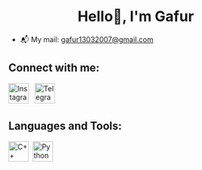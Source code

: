 <h1 align="center">Hello👋, I'm Gafur</h1>

- 📬 My mail: [gafur13032007@gmail.com](mailto:b_shaiyrgozha@kbtu.kz)

## Connect with me:
[<img src="https://upload.wikimedia.org/wikipedia/commons/a/a5/Instagram_icon.png" width="40" height="40" alt="Instagram">](https://www.instagram.com/gafur_shaikhy)
&nbsp;
[<img src="https://cdn-icons-png.flaticon.com/512/2111/2111646.png" width="40" height="40" alt="Telegram">](https://t.me/gafur_shaikhy)



## Languages and Tools:
<p align="left">
  <img src="https://cdn.jsdelivr.net/gh/devicons/devicon/icons/cplusplus/cplusplus-original.svg" title="C++" alt="C++" width="40" height="40"/>&nbsp;
  <img src="https://cdn.jsdelivr.net/gh/devicons/devicon/icons/python/python-original.svg" title="Python" alt="Python" width="40" height="40"/>&nbsp;
</p>
